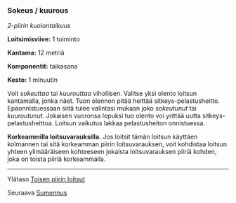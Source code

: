 ### Sokeus / kuurous

*2-piirin kuolontaikuus*

**Loitsimisviive:** 1 toiminto

**Kantama:** 12 metriä

**Komponentit:** taikasana

**Kesto:** 1 minuutin

Voit *sokeuttaa* tai *kuurouttaa* vihollisen. Valitse yksi olento loitsun kantamalla, jonka näet. Tuon olennon pitää heittää sitkeys-pelastusheitto. Epäonnistuessaan siitä tulee valintasi mukaan joko *sokeutunut* tai *kuuroutunut*. Jokaisen vuoronsa lopuksi tuo olento voi yrittää uutta sitkeys-pelastusheittoa. Loitsun vaikutus lakkaa pelastusheiton onnistuessa. 

**Korkeammilla loitsuvarauksilla.** Jos loitsit tämän loitsun käyttäen kolmannen tai sitä korkeamman piirin loitsuvarauksen, voit kohdistaa loitsun yhteen ylimääräiseen kohteeseen jokaista loitsuvarauksen piiriä kohden, joka on toista piiriä korkeammalla.

----

Ylätaso [Toisen piirin loitsut](2_piirin_loitsut.md)

Seuraava [Sumennus](Sumennus.md)
